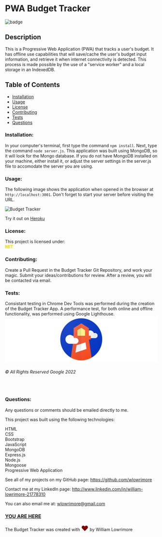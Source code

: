 # PWA Budget Tracker

![badge](https://img.shields.io/badge/license-MIT-maroon)<br />

## Description

This is a Progressive Web Application (PWA) that tracks a user's budget. It has offline use capabilities that will save/cache the user's budget input information, and retrieve it when internet connectivity is detected. This process is made possible by the use of a "service worker" and a local storage in an IndexedDB.

## Table of Contents

- [Installation](#installation)
- [Usage](#usage)
- [License](#license)
- [Contributing](#contributing)
- [Tests](#tests)
- [Questions](#questions)

### Installation:

In your computer's terminal, first type the command `npm install`. Next, type the command `node server.js`. This application was built using MongoDB, so it will look for the Mongo database. If you do not have MongoDB installed on your machine, either install it, or adjust the server settings in the server.js file to accomodate the server you are using.

### Usage:

The following image shows the application when opened in the browser at `http://localhost:3001`. Don't forget to start your server before visiting the URL.<br>

<image src="public\images\budget_tracker.jpg" alt="Budget Tracker" /><br>

Try it out on <a href="https://tranquil-shore-61237.herokuapp.com/" target="_blank">Heroku</a>

### License:

This project is licensed under:<br />
<b style="color: gold;">MIT</b>

### Contributing:

Create a Pull Request in the Budget Tracker Git Repository, and work your magic. Submit your ideas/contributions for review. After a review, you will be contacted via email.

### Tests:

Consistant testing in Chrome Dev Tools was performed during the creation of the Budget Tracker App. A performance test, for both online and offline functionality, was performed using Google Lighthouse.<a href="https://en.wikipedia.org/wiki/Google_Lighthouse" target="_blank"><img src="public\images\lighthouse.svg" alt= "Google"/></a><br>

<h6>&copy; All Rights Reserved Google 2022</h6><br>

### Questions:

Any questions or comments should be emailed directly to me.<br />

This project was built using the following technologies:<br>

HTML<br> CSS<br> Bootstrap<br> JavaScript<br> MongoDB<br> Express.js<br> Node.js<br> Mongoose<br> Progressive Web Application

See all of my projects on my GitHub page: https://github.com/wlowrimore

Contact me at my LinkedIn page: http://www.linkedin.com/in/william-lowrimore-21778310

You can also email me at: wlowrimore@gmail.com

### <a href="https://github.com/wlowrimore/Vandy-bc-PWA-Budget-Tracker-Chlng-19-2022" target="_blank">YOU ARE HERE</a>

The Budget Tracker was created with <span style="color: maroon; font-size: 24px;">&hearts;</span> by William Lowrimore
